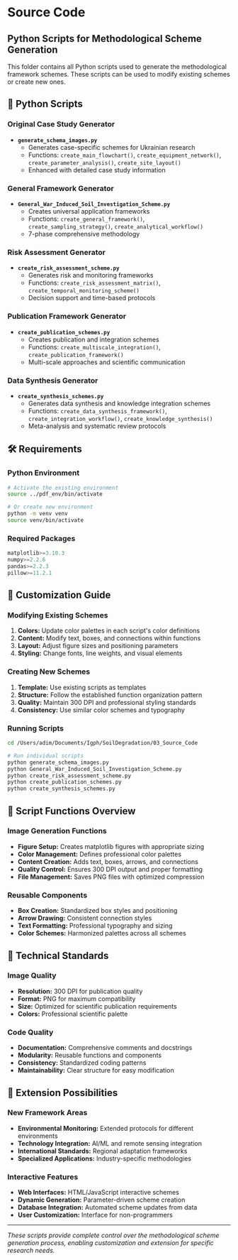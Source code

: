 # Source Code
## Python Scripts for Methodological Scheme Generation

This folder contains all Python scripts used to generate the methodological framework schemes. These scripts can be used to modify existing schemes or create new ones.

## 🐍 **Python Scripts**

### **Original Case Study Generator**
- **`generate_schema_images.py`**
  - Generates case-specific schemes for Ukrainian research
  - Functions: `create_main_flowchart()`, `create_equipment_network()`, `create_parameter_analysis()`, `create_site_layout()`
  - Enhanced with detailed case study information

### **General Framework Generator**
- **`General_War_Induced_Soil_Investigation_Scheme.py`**
  - Creates universal application frameworks
  - Functions: `create_general_framework()`, `create_sampling_strategy()`, `create_analytical_workflow()`
  - 7-phase comprehensive methodology

### **Risk Assessment Generator**
- **`create_risk_assessment_scheme.py`**
  - Generates risk and monitoring frameworks
  - Functions: `create_risk_assessment_matrix()`, `create_temporal_monitoring_scheme()`
  - Decision support and time-based protocols

### **Publication Framework Generator**
- **`create_publication_schemes.py`**
  - Creates publication and integration schemes
  - Functions: `create_multiscale_integration()`, `create_publication_framework()`
  - Multi-scale approaches and scientific communication

### **Data Synthesis Generator**
- **`create_synthesis_schemes.py`**
  - Generates data synthesis and knowledge integration schemes
  - Functions: `create_data_synthesis_framework()`, `create_integration_workflow()`, `create_knowledge_synthesis()`
  - Meta-analysis and systematic review protocols

## 🛠️ **Requirements**

### **Python Environment**
```bash
# Activate the existing environment
source ../pdf_env/bin/activate

# Or create new environment
python -m venv venv
source venv/bin/activate
```

### **Required Packages**
```python
matplotlib>=3.10.3
numpy>=2.2.6
pandas>=2.2.3
pillow>=11.2.1
```

## 🎨 **Customization Guide**

### **Modifying Existing Schemes**
1. **Colors:** Update color palettes in each script's color definitions
2. **Content:** Modify text, boxes, and connections within functions
3. **Layout:** Adjust figure sizes and positioning parameters
4. **Styling:** Change fonts, line weights, and visual elements

### **Creating New Schemes**
1. **Template:** Use existing scripts as templates
2. **Structure:** Follow the established function organization pattern
3. **Quality:** Maintain 300 DPI and professional styling standards
4. **Consistency:** Use similar color schemes and typography

### **Running Scripts**
```bash
cd /Users/adim/Documents/Igph/SoilDegradation/03_Source_Code

# Run individual scripts
python generate_schema_images.py
python General_War_Induced_Soil_Investigation_Scheme.py
python create_risk_assessment_scheme.py
python create_publication_schemes.py
python create_synthesis_schemes.py
```

## 🔧 **Script Functions Overview**

### **Image Generation Functions**
- **Figure Setup:** Creates matplotlib figures with appropriate sizing
- **Color Management:** Defines professional color palettes
- **Content Creation:** Adds text, boxes, arrows, and connections
- **Quality Control:** Ensures 300 DPI output and proper formatting
- **File Management:** Saves PNG files with optimized compression

### **Reusable Components**
- **Box Creation:** Standardized box styles and positioning
- **Arrow Drawing:** Consistent connection styles
- **Text Formatting:** Professional typography and sizing
- **Color Schemes:** Harmonized palettes across all schemes

## 📐 **Technical Standards**

### **Image Quality**
- **Resolution:** 300 DPI for publication quality
- **Format:** PNG for maximum compatibility
- **Size:** Optimized for scientific publication requirements
- **Colors:** Professional scientific palette

### **Code Quality**
- **Documentation:** Comprehensive comments and docstrings
- **Modularity:** Reusable functions and components
- **Consistency:** Standardized coding patterns
- **Maintainability:** Clear structure for easy modification

## 🚀 **Extension Possibilities**

### **New Framework Areas**
- **Environmental Monitoring:** Extended protocols for different environments
- **Technology Integration:** AI/ML and remote sensing integration
- **International Standards:** Regional adaptation frameworks
- **Specialized Applications:** Industry-specific methodologies

### **Interactive Features**
- **Web Interfaces:** HTML/JavaScript interactive schemes
- **Dynamic Generation:** Parameter-driven scheme creation
- **Database Integration:** Automated scheme updates from data
- **User Customization:** Interface for non-programmers

---

*These scripts provide complete control over the methodological scheme generation process, enabling customization and extension for specific research needs.*
